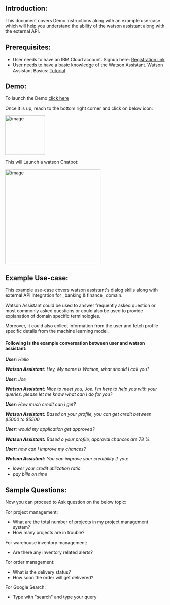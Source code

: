 <h2>Introduction:</h2>
This document covers Demo instructions along with an example use-case which will help you understand the ability of the watson assistant along with the external API.

<h2>Prerequisites:</h2>

- User needs to have an IBM Cloud account. Signup here: [Registration link](https://cloud.ibm.com/registration)
- User needs to have a basic knowledge of the Watson Assistant. Watson Assistant Basics: [Tutorial](https://developer.ibm.com/learningpaths/get-started-watson-assistant/)


<h2>Demo:</h2>

To launch the Demo [click here](https://htmlpreview.github.io/?https://github.com/ibm-build-lab/Watson-Assistant/blob/main/external-api-web-functions/Main/AcmeCorp.html)

Once it is up, reach to the bottom right corner and click on below icon:

<img width="125" alt="image" src="https://user-images.githubusercontent.com/114666786/201085983-84d23842-1596-4265-928d-9f48511946d0.png">
 

This will Launch a watson Chatbot:

<img width="300" alt="image" src="https://user-images.githubusercontent.com/114666786/201086081-ddbfc3b8-2817-42c3-ab0d-bc4a7722977b.png">
 
 
<h2>Example Use-case:</h2>
This example use-case covers watson assistant's dialog skills along with external API integration for _banking & finance_ domain.

Watson Assistant could be used to answer frequently asked question or most commonly asked questions or could also be used to provide explanation of domain specific terminologies.

Moreover, it could also collect information from the user and fetch profile specific details from the machine learning model. 


<h4>Following is the example conversation between user and watson assistant:</h4>

_**User:** Hello_

_**Watson Assistant:** Hey, My name is Watson, what should I call you?_

_**User:** Joe_

_**Watson Assistant:** Nice to meet you, Joe. I'm here to help you with your queries. please let me know what can I do for you?_

_**User:** How much credit can i get?_

_**Watson Assistant:** Based on your profile, you can get credit between $5000 to $5500_

_**User:** would my application get approved?_

_**Watson Assistant:** Based o your profile, approval chances are 78 %._

_**User:** how can I improve my chances?_

_**Watson Assistant:** You can improve your credibility if you:_
- _lower your credit utilization ratio_
- _pay bills on time_


<h2>Sample Questions:</h2>

Now you can proceed to Ask question on the below topic:

For project management:
 - What are the total number of projects in my project management system?
 - How many projects are in trouble?

 For warehouse inventory management:
 - Are there any inventory related alerts?

 For order management:
 - What is the delivery status?
 - How soon the order will get delivered?

 For Google Search:
 - Type with "search" and type your query
